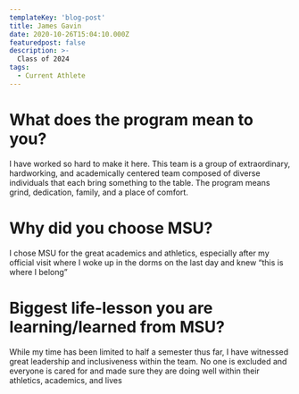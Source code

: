 ```yaml
---
templateKey: 'blog-post'
title: James Gavin
date: 2020-10-26T15:04:10.000Z
featuredpost: false
description: >-
  Class of 2024
tags:
  - Current Athlete
---
```


# What does the program mean to you?
I have worked so hard to make it here.  This team is a group of extraordinary, hardworking, and academically centered team composed of diverse individuals that each bring something to the table.  The program means grind, dedication, family, and a place of comfort.


# Why did you choose MSU?
I chose MSU for the great academics and athletics, especially after my official visit where I woke up in the dorms on the last day and knew “this is where I belong”

# Biggest life-lesson you are learning/learned from MSU?

While my time has been limited to half a semester thus far, I have witnessed great leadership and inclusiveness within the team.  No one is excluded and everyone is cared for and made sure they are doing well within their athletics, academics, and lives